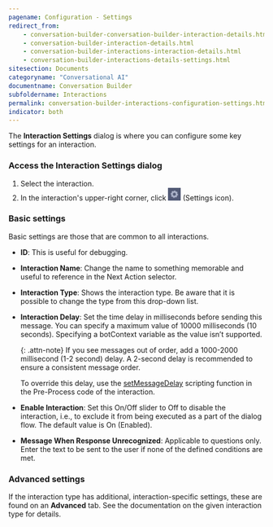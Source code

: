 ```yaml
---
pagename: Configuration - Settings
redirect_from:
    - conversation-builder-conversation-builder-interaction-details.html
    - conversation-builder-interaction-details.html
    - conversation-builder-interactions-interaction-details.html
    - conversation-builder-interactions-details-settings.html
sitesection: Documents
categoryname: "Conversational AI"
documentname: Conversation Builder
subfoldername: Interactions
permalink: conversation-builder-interactions-configuration-settings.html
indicator: both
---
```


The **Interaction Settings** dialog is where you can configure some key settings for an interaction.

### Access the Interaction Settings dialog

1. Select the interaction.
2. In the interaction's upper-right corner, click <img loading="lazy" style="width:25px" src="img/ConvoBuilder/icon_settings.png" alt="Settings icon"> (Settings icon).

### Basic settings

Basic settings are those that are common to all interactions.

* **ID**: This is useful for debugging.
* **Interaction Name**: Change the name to something memorable and useful to reference in the Next Action selector.
* **Interaction Type**: Shows the interaction type. Be aware that it is possible to change the type from this drop-down list.
* **Interaction Delay**: Set the time delay in milliseconds before sending this message. You can specify a maximum value of 10000 milliseconds (10 seconds). Specifying a botContext variable as the value isn’t supported.

    {: .attn-note}
    If you see messages out of order, add a 1000-2000 millisecond (1-2 second) delay. A 2-second delay is recommended to ensure a consistent message order.

    To override this delay, use the [setMessageDelay](conversation-builder-scripting-functions-manage-conversation-flow.html#set-message-delay-value) scripting function in the Pre-Process code of the interaction.

* **Enable Interaction**: Set this On/Off slider to Off to disable the interaction, i.e., to exclude it from being executed as a part of the dialog flow. The default value is On (Enabled).
* **Message When Response Unrecognized**: Applicable to questions only. Enter the text to be sent to the user if none of the defined conditions are met.

### Advanced settings

If the interaction type has additional, interaction-specific settings, these are found on an **Advanced** tab. See the documentation on the given interaction type for details.